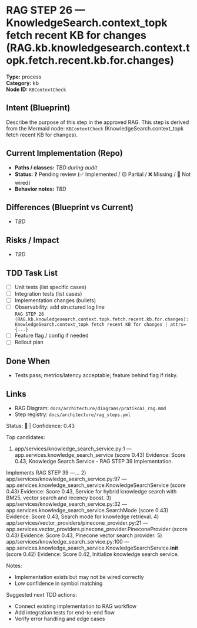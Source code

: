 # RAG STEP 26 — KnowledgeSearch.context_topk fetch recent KB for changes (RAG.kb.knowledgesearch.context.topk.fetch.recent.kb.for.changes)

**Type:** process  
**Category:** kb  
**Node ID:** `KBContextCheck`

## Intent (Blueprint)
Describe the purpose of this step in the approved RAG. This step is derived from the Mermaid node: `KBContextCheck` (KnowledgeSearch.context_topk fetch recent KB for changes).

## Current Implementation (Repo)
- **Paths / classes:** _TBD during audit_
- **Status:** ❓ Pending review (✅ Implemented / 🟡 Partial / ❌ Missing / 🔌 Not wired)
- **Behavior notes:** _TBD_

## Differences (Blueprint vs Current)
- _TBD_

## Risks / Impact
- _TBD_

## TDD Task List
- [ ] Unit tests (list specific cases)
- [ ] Integration tests (list cases)
- [ ] Implementation changes (bullets)
- [ ] Observability: add structured log line  
  `RAG STEP 26 (RAG.kb.knowledgesearch.context.topk.fetch.recent.kb.for.changes): KnowledgeSearch.context_topk fetch recent KB for changes | attrs={...}`
- [ ] Feature flag / config if needed
- [ ] Rollout plan

## Done When
- Tests pass; metrics/latency acceptable; feature behind flag if risky.

## Links
- RAG Diagram: `docs/architecture/diagrams/pratikoai_rag.mmd`
- Step registry: `docs/architecture/rag_steps.yml`


<!-- AUTO-AUDIT:BEGIN -->
Status: 🔌  |  Confidence: 0.43

Top candidates:
1) app/services/knowledge_search_service.py:1 — app.services.knowledge_search_service (score 0.43)
   Evidence: Score 0.43, Knowledge Search Service - RAG STEP 39 Implementation.

Implements RAG STEP 39 —...
2) app/services/knowledge_search_service.py:97 — app.services.knowledge_search_service.KnowledgeSearchService (score 0.43)
   Evidence: Score 0.43, Service for hybrid knowledge search with BM25, vector search and recency boost.
3) app/services/knowledge_search_service.py:32 — app.services.knowledge_search_service.SearchMode (score 0.43)
   Evidence: Score 0.43, Search mode for knowledge retrieval.
4) app/services/vector_providers/pinecone_provider.py:21 — app.services.vector_providers.pinecone_provider.PineconeProvider (score 0.43)
   Evidence: Score 0.43, Pinecone vector search provider.
5) app/services/knowledge_search_service.py:100 — app.services.knowledge_search_service.KnowledgeSearchService.__init__ (score 0.42)
   Evidence: Score 0.42, Initialize knowledge search service.

Notes:
- Implementation exists but may not be wired correctly
- Low confidence in symbol matching

Suggested next TDD actions:
- Connect existing implementation to RAG workflow
- Add integration tests for end-to-end flow
- Verify error handling and edge cases
<!-- AUTO-AUDIT:END -->